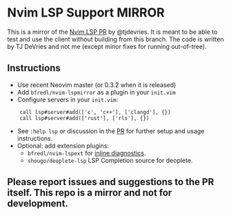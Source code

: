 # Nvim LSP Support MIRROR
This is a mirror of the [Nvim LSP PR](https://github.com/neovim/neovim/pull/6856) by @tjdevries. It is meant to be able to test and use the client without building from this branch. The code is written by TJ DeVries and not me (except minor fixes for running out-of-tree).

## Instructions
- Use recent Neovim master (or 0.3.2 when it is released)
- Add `bfredl/nvim-lspmirror` as a plugin in your `init.vim`
- Configure servers in your `init.vim`:
```
    call lsp#server#add(['c', 'c++'], ['clangd'], {})
    call lsp#server#add(['rust'], ['rls'], {})
```

- See `:help lsp` or discussion in the [PR](https://github.com/neovim/neovim/pull/6856) for further setup and usage instructions.
- Optional: add extension plugins:
  - `bfredl/nvim-lspext` for [inline diagnostics](https://user-images.githubusercontent.com/1363104/39083780-a8aeb2ac-456a-11e8-8901-15a24be634d1.png).
  - `shougo/deoplete-lsp` LSP Completion source for deoplete.

## Please report issues and suggestions to the PR itself. This repo is a mirror and not for development.
